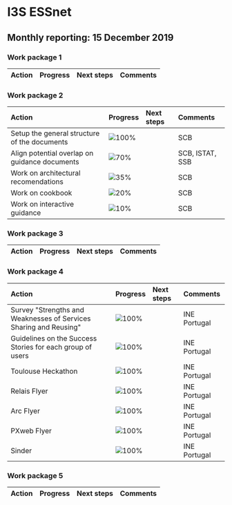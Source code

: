 # I3S ESSnet

## Monthly reporting: 15 December 2019

### Work package 1

| Action  | Progress | Next steps | Comments |
|:--|:--|:--|:--|



### Work package 2

| Action  | Progress | Next steps | Comments |
|:--|:--|:--|:--|
|Setup the general structure of the documents|![100%](https://progress-bar.dev/100)||SCB|
|Align potential overlap on guidance documents |![70%](https://progress-bar.dev/70)||SCB, ISTAT, SSB|
|Work on architectural recomendations |![35%](https://progress-bar.dev/35)||SCB|
|Work on cookbook |![20%](https://progress-bar.dev/20)||SCB|
|Work on interactive guidance |![10%](https://progress-bar.dev/10)||SCB|


### Work package 3
| Action  | Progress | Next steps | Comments |
|:--|:--|:--|:--|

### Work package 4

| Action  | Progress | Next steps | Comments |
|:--|:--|:--|:--|
| Survey "Strengths and Weaknesses of Services Sharing and Reusing" | ![100%](https://progress-bar.dev/100) |  | INE Portugal |
| Guidelines on the Success Stories for each group of users | ![100%](https://progress-bar.dev/100) |  | INE Portugal |
| Toulouse Heckathon | ![100%](https://progress-bar.dev/100) |  | INE Portugal |
| Relais Flyer | ![100%](https://progress-bar.dev/90) |  | INE Portugal |
| Arc Flyer | ![100%](https://progress-bar.dev/20) |  | INE Portugal |
| PXweb Flyer | ![100%](https://progress-bar.dev/50) |  | INE Portugal |
| Sinder | ![100%](https://progress-bar.dev/10) |  | INE Portugal |

### Work package 5

| Action  | Progress | Next steps | Comments |
|:--|:--|:--|:--|
